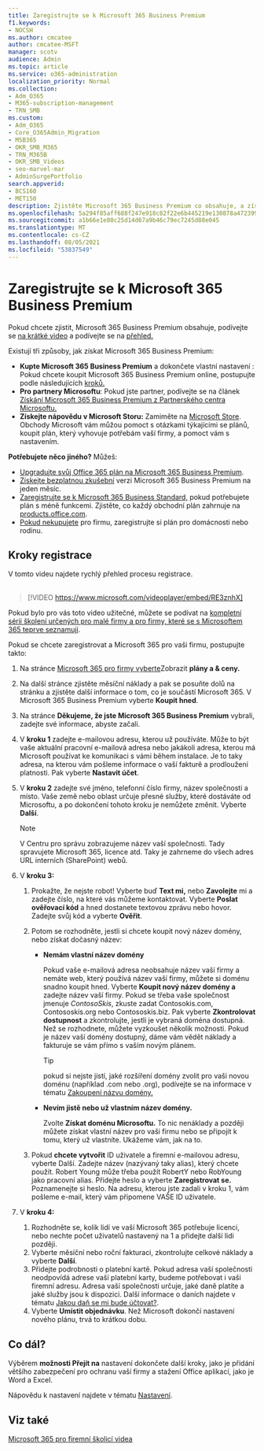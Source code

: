 ```yaml
---
title: Zaregistrujte se k Microsoft 365 Business Premium
f1.keywords:
- NOCSH
ms.author: cmcatee
author: cmcatee-MSFT
manager: scotv
audience: Admin
ms.topic: article
ms.service: o365-administration
localization_priority: Normal
ms.collection:
- Adm_O365
- M365-subscription-management
- TRN_SMB
ms.custom:
- Adm_O365
- Core_O365Admin_Migration
- MSB365
- OKR_SMB_M365
- TRN_M365B
- OKR_SMB_Videos
- seo-marvel-mar
- AdminSurgePortfolio
search.appverid:
- BCS160
- MET150
description: Zjistěte Microsoft 365 Business Premium co obsahuje, a získejte podrobné pokyny k registraci k Microsoft 365 Business Premium.
ms.openlocfilehash: 5a294f85aff688f247e918c82f22e6b445219e130878a472399a42cd2cd3e49d
ms.sourcegitcommit: a1b66e1e80c25d14d67a9b46c79ec7245d88e045
ms.translationtype: MT
ms.contentlocale: cs-CZ
ms.lasthandoff: 08/05/2021
ms.locfileid: "53837549"
---
```

# <a name="sign-up-for-microsoft-365-business-premium"></a>Zaregistrujte se k Microsoft 365 Business Premium

Pokud chcete zjistit, Microsoft 365 Business Premium obsahuje, podívejte se [na krátké video](../business-video/what-is-microsoft-365.md) a podívejte se na [přehled.](microsoft-365-business-overview.md)

Existují tři způsoby, jak získat Microsoft 365 Business Premium:
- **Kupte Microsoft 365 Business Premium** a dokončete vlastní nastavení : Pokud chcete koupit Microsoft 365 Business Premium online, postupujte podle následujících [kroků.](#sign-up-steps)
- **Pro partnery Microsoftu**: Pokud jste partner, podívejte se na článek [Získání Microsoft 365 Business Premium z Partnerského centra Microsoftu.](get-microsoft-365-business.md)
- **Získejte nápovědu v Microsoft Storu:** Zamiměte na [Microsoft Store](https://go.microsoft.com/fwlink/?linkid=2109652). Obchody Microsoft vám můžou pomoct s otázkami týkajícími se plánů, koupit plán, který vyhovuje potřebám vaší firmy, a pomoct vám s nastavením.

**Potřebujete něco jiného?** Můžeš:
- [Upgradujte svůj Office 365 plán na Microsoft 365 Business Premium](migrate-to-microsoft-365-business.md).
- [Získejte bezplatnou zkušební](https://go.microsoft.com/fwlink/p/?linkid=2102309) verzi Microsoft 365 Business Premium na jeden měsíc.
- [Zaregistrujte se k Microsoft 365 Business Standard,](https://go.microsoft.com/fwlink/p/?LinkID=510935) pokud potřebujete plán s méně funkcemi. Zjistěte, co každý obchodní plán zahrnuje na [products.office.com](https://go.microsoft.com/fwlink/?linkid=2109397).
- [Pokud nekupujete](https://go.microsoft.com/fwlink/?linkid=2109398) pro firmu, zaregistrujte si plán pro domácnosti nebo rodinu. 

## <a name="sign-up-steps"></a>Kroky registrace

V tomto videu najdete rychlý přehled procesu registrace.<br><br>

> [!VIDEO https://www.microsoft.com/videoplayer/embed/RE3znhX] 

Pokud bylo pro vás toto video užitečné, můžete se podívat na [kompletní sérii školení určených pro malé firmy a pro firmy, které se s Microsoftem 365 teprve seznamují](https://support.microsoft.com/office/6ab4bbcd-79cf-4000-a0bd-d42ce4d12816).

Pokud se chcete zaregistrovat a Microsoft 365 pro vaši firmu, postupujte takto:

1. Na stránce [Microsoft 365 pro firmy vyberte](https://go.microsoft.com/fwlink/?linkid=2109654)Zobrazit **plány a & ceny.** 
2. Na další stránce zjistěte měsíční náklady a pak se posuňte dolů na stránku a zjistěte další informace o tom, co je součástí Microsoft 365. V Microsoft 365 Business Premium vyberte **Koupit hned**.
3. Na stránce **Děkujeme, že jste Microsoft 365 Business Premium** vybrali, zadejte své informace, abyste začali.
4. V **kroku 1** zadejte e-mailovou adresu, kterou už používáte. Může to být vaše aktuální pracovní e-mailová adresa nebo jakákoli adresa, kterou má Microsoft používat ke komunikaci s vámi během instalace. Je to taky adresa, na kterou vám pošleme informace o vaší fakturě a prodloužení platnosti. Pak vyberte **Nastavit účet**.
5. V **kroku 2** zadejte své jméno, telefonní číslo firmy, název společnosti a místo. Vaše země nebo oblast určuje přesné služby, které dostáváte od Microsoftu, a po dokončení tohoto kroku je nemůžete změnit. Vyberte **Další**.
    > [!NOTE]
    > V Centru pro správu zobrazujeme název vaší společnosti. Tady spravujete Microsoft 365, licence atd. Taky je zahrneme do všech adres URL interních (SharePoint) webů.
6. V **kroku 3:**

    1. Prokažte, že nejste robot! Vyberte buď **Text mi,** nebo **Zavolejte** mi a zadejte číslo, na které vás můžeme kontaktovat. Vyberte **Poslat ověřovací kód** a hned dostanete textovou zprávu nebo hovor. Zadejte svůj kód a vyberte **Ověřit**.
    2. Potom se rozhodněte, jestli si chcete koupit nový název domény, nebo získat dočasný název:

        - **Nemám vlastní název domény** 
        
            Pokud vaše e-mailová adresa neobsahuje název vaší firmy a nemáte web, který používá název vaší firmy, můžete si doménu snadno koupit hned. Vyberte **Koupit nový název domény a** zadejte název vaší firmy. Pokud se třeba vaše společnost jmenuje *ContosoSkis*, zkuste zadat Contosokis.com, Contososkis.org nebo Contososkis.biz. Pak vyberte **Zkontrolovat dostupnost** a zkontrolujte, jestli je vybraná doména dostupná. Než se rozhodnete, můžete vyzkoušet několik možností. Pokud je název vaší domény dostupný, dáme vám vědět náklady a fakturuje se vám přímo s vaším novým plánem. 
       
            > [!TIP]
            > pokud si nejste jistí, jaké rozšíření domény zvolit pro vaši novou doménu (například .com nebo .org), podívejte se na informace v tématu [Zakoupení názvu domény.](../admin/get-help-with-domains/buy-a-domain-name.md)
        
        - **Nevím jistě nebo už vlastním název domény.** 
        
             Zvolte **Získat doménu Microsoftu.** To nic nenáklady a později můžete získat vlastní název pro vaši firmu nebo se připojit k tomu, který už vlastníte. Ukážeme vám, jak na to.

    3. Pokud **chcete vytvořit** ID uživatele a firemní e-mailovou adresu, vyberte Další. Zadejte název (nazývaný taky alias), který chcete použít. Robert Young může třeba použít RobertY nebo RobYoung jako pracovní alias. Přidejte heslo a vyberte **Zaregistrovat se.** Poznamenejte si heslo. Na adresu, kterou jste zadali v kroku 1, vám pošleme e-mail, který vám připomene VAŠE ID uživatele.
7. V **kroku 4:** 

    1. Rozhodněte se, kolik lidí ve vaší Microsoft 365 potřebuje  licenci, nebo nechte počet uživatelů nastavený na 1 a přidejte další lidi později. 
    2. Vyberte měsíční nebo roční fakturaci, zkontrolujte celkové náklady a vyberte **Další**. 
    3. Přidejte podrobnosti o platební kartě. Pokud adresa vaší společnosti neodpovídá adrese vaší platební karty, budeme potřebovat i vaši firemní adresu. Adresa vaší společnosti určuje, jaké daně platíte a jaké služby jsou k dispozici. Další informace o daních najdete v tématu [Jakou daň se mi bude účtovat?](../commerce/billing-and-payments/tax-information.md).
    4. Vyberte **Umístit objednávku**. Než Microsoft dokončí nastavení nového plánu, trvá to krátkou dobu.

## <a name="whats-next"></a>Co dál?

Výběrem **možnosti Přejít na** nastavení dokončete další kroky, jako je přidání většího zabezpečení pro ochranu vaší firmy a stažení Office aplikací, jako je Word a Excel.

Nápovědu k nastavení najdete v tématu [Nastavení](set-up.md).

## <a name="see-also"></a>Viz také

[Microsoft 365 pro firemní školicí videa](../business-video/index.yml)
